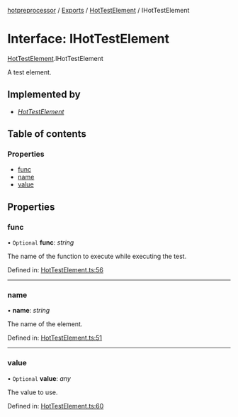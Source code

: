 [hotpreprocessor](../README.md) / [Exports](../modules.md) / [HotTestElement](../modules/hottestelement.md) / IHotTestElement

# Interface: IHotTestElement

[HotTestElement](../modules/hottestelement.md).IHotTestElement

A test element.

## Implemented by

* [*HotTestElement*](../classes/hottestelement.hottestelement-1.md)

## Table of contents

### Properties

- [func](hottestelement.ihottestelement.md#func)
- [name](hottestelement.ihottestelement.md#name)
- [value](hottestelement.ihottestelement.md#value)

## Properties

### func

• `Optional` **func**: *string*

The name of the function to execute
while executing the test.

Defined in: [HotTestElement.ts:56](https://github.com/OurFreeLight/HotPreprocessor/blob/ff92735/src/HotTestElement.ts#L56)

___

### name

• **name**: *string*

The name of the element.

Defined in: [HotTestElement.ts:51](https://github.com/OurFreeLight/HotPreprocessor/blob/ff92735/src/HotTestElement.ts#L51)

___

### value

• `Optional` **value**: *any*

The value to use.

Defined in: [HotTestElement.ts:60](https://github.com/OurFreeLight/HotPreprocessor/blob/ff92735/src/HotTestElement.ts#L60)
